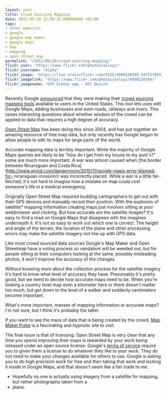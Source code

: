 ```yaml
---
layout: post
title: Crowd Sourcing Mapping
date: 2011-05-20 13:59:15.000000000 +01:00
tags:
- other websites
- google
- google map maker
- google maps
- map
- mapping
- open street map
permalink: "/2011/05/20/crowd-sourcing-mapping/"
flickr_user: 'https://www.flickr.com/photos/avlxyz/'
flickr_username: "Alpha"
flickr_image: 'https://live.staticflickr.com/4125/4999120709_54f5378931_w.jpg'
flickr_imagelink: 'https://www.flickr.com/photos/avlxyz/4999120709/'
flickr_imagename: 'GPS Status app - HTC Desire'
---
```

Recently Google
[announced](http://googleblog.blogspot.com/2011/04/add-your-local-knowledge-to-map-with.html) that
they were making their [crowd sourcing mapping tools](http://www.google.com/mapmaker) available to
users in the United States. This tool lets uses edit Google Maps, adding businesses and even roads, railways
and rivers. This raises interesting questions about whether wisdom of the crowd can be applied to data that
requires a high degree of accuracy.

[Open Street Map](https://www.openstreetmap.org) has been doing this since 2004, and has put
together an amazing resource of free map data, but only recently has Google begun to allow people to edit its
maps for large parts of the world.

Accurate mapping data is terribly important. While the majority of Google Maps queries are likely to be "how
do I get from my house to my aunt's?" some are much more important. A war was almost caused when
[the border
between Nicaraguan and Costa Rica](http://www.wired.com/dangerroom/2010/11/google-maps-error-blamed-for-
nicaraguan-invasion/) was incorrectly placed. While a war is a little far-fetched, it's not
hard to imagine how a mistake on map could cost someone's life in a medical emergency.
<!--more-->

Originally Open Street Map required budding cartographers to get out with their GPS devices and manually
record their position. With the explosion of satellite* mapping information creating maps just involves
sitting at your webbrowser and clicking. But how accurate are the satellite images? It's easy to find a road
on Google Maps that disagrees with the imagines underneath it. It's not so easy to work out which one is
correct. The height and angle of the terrain, the location of the plane and other processing errors may make
the satellite imagery not line up with GPS data.

Like most crowd sourced data sources Google's Map Maker and Open Streetmap have a voting process so vandalism
will be weeded out, but for people sitting at their computers looking at the same, possibly misleading photos,
it won't improve the accuracy of the changes.

Without knowing more about the collection process for the satellite imagery it's hard to know what level of
accuracy they have. Presumably it's pretty good, but we need to decide how accurate maps need to be. When
you're looking a country level map even a kilometer here or there doesn't matter too much, but get down to the
level of a walker and suddenly centimeters become important.

What's more important, masses of mapping information or accurate maps? I'm not sure, but I think it's probably
the latter.

If you want to see the mass of data that is being created by the crowd,
[Map Maker Pulse](http://www.google.com/mapmaker/pulse) is a fascinating and hypnotic site to visit.

The final issue is that of licensing. Open Street Map is very clear that any time you spend improving their
maps is rewarded by your work being released under an open source license. Google's
[terms of service](http://www.google.com/mapmaker/mapfiles/s/terms_mapmaker.html) require you to given
them a license to do whatever they like to your work. They do not need to make your changes available for
others to use. Google is asking you to do high precision work for free and then taking that work and locking
it inside in Google Maps, and that doesn't seem like a fair trade to me.

* Hopefully no one is actually using imagery from a satellite for mapping, but rather photographs taken from a
* plane.
